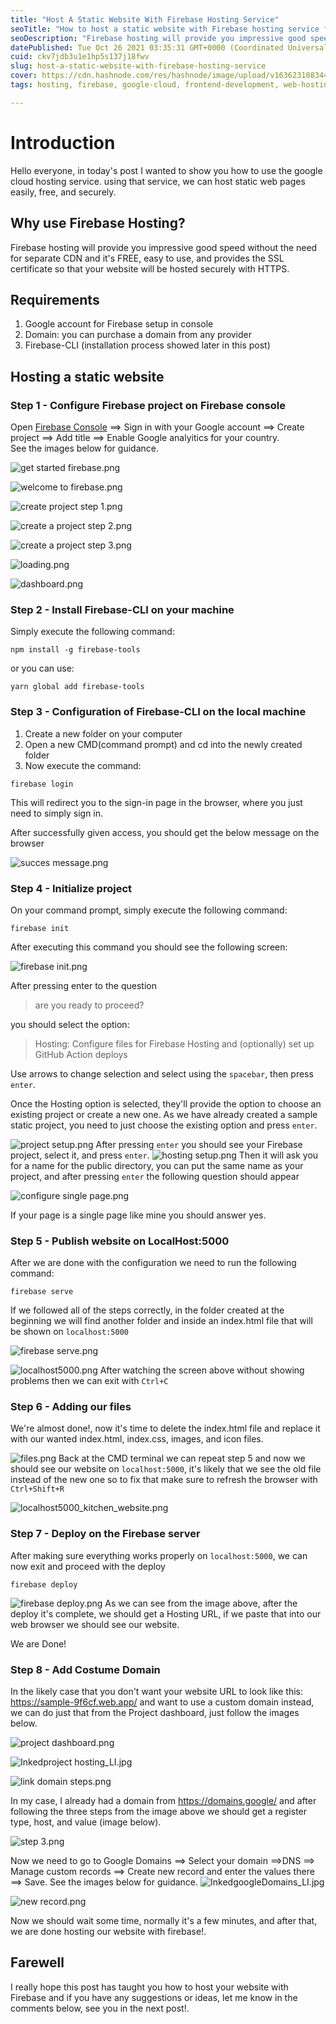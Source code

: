 ```yaml
---
title: "Host A Static Website With Firebase Hosting Service"
seoTitle: "How to host a static website with Firebase hosting service for free"
seoDescription: "Firebase hosting will provide you impressive good speed without the need for separate CDN and it's FREE, easy to use, and provides the SSL certificate."
datePublished: Tue Oct 26 2021 03:35:31 GMT+0000 (Coordinated Universal Time)
cuid: ckv7jdb3u1e1hp5s137j18fwv
slug: host-a-static-website-with-firebase-hosting-service
cover: https://cdn.hashnode.com/res/hashnode/image/upload/v1636231083443/zADzoIpd5.png
tags: hosting, firebase, google-cloud, frontend-development, web-hosting

---
```


#  Introduction
Hello everyone, in today's post I wanted to show you how to use the google cloud hosting service. using that service, we can host static web pages easily, free, and securely.

## Why use Firebase Hosting?
Firebase hosting will provide you impressive good speed without the need for separate CDN and it's FREE, easy to use, and provides the SSL certificate so that your website will be hosted securely with HTTPS.

## Requirements

1. Google account for Firebase setup in console
2. Domain: you can purchase a domain from any provider
3. Firebase-CLI (installation process showed later in this post)

## Hosting a static website

### Step 1 - Configure Firebase project on Firebase console
Open   [Firebase Console](https://firebase.google.com/)  ==> Sign in with your Google account ==> Create project ==> Add title ==> Enable Google analyitics for your country.                  
See the images below for guidance.

![get started firebase.png](https://cdn.hashnode.com/res/hashnode/image/upload/v1635016408274/KWjSKB_pk.png)

![welcome to firebase.png](https://cdn.hashnode.com/res/hashnode/image/upload/v1635017132736/op3HqZgWU.png)

![create project step 1.png](https://cdn.hashnode.com/res/hashnode/image/upload/v1635017866518/yz__QTeEN.png)

![create a project step 2.png](https://cdn.hashnode.com/res/hashnode/image/upload/v1635018585093/RNEvpNyVu.png)

![create a project step 3.png](https://cdn.hashnode.com/res/hashnode/image/upload/v1635018710703/bX34I1Pbn.png)

![loading.png](https://cdn.hashnode.com/res/hashnode/image/upload/v1635018896865/QOiJFs1E5.png)

![dashboard.png](https://cdn.hashnode.com/res/hashnode/image/upload/v1635019184826/d18qu3WPd.png)

### Step 2 - Install Firebase-CLI on your machine
Simply execute the following command:

```
npm install -g firebase-tools
```

or you can use:

```
yarn global add firebase-tools
```

### Step 3 - Configuration of Firebase-CLI on the local machine
1. Create a new folder on your computer
2. Open a new CMD(command prompt) and cd into the newly created folder
3. Now execute the command: 

```
firebase login
```

This will redirect you to the sign-in page in the browser, where you just need to simply sign in.

After successfully given access, you should get the below message on the browser

![succes message.png](https://cdn.hashnode.com/res/hashnode/image/upload/v1635020783689/Au_5P1Htj.png)

### Step 4 - Initialize project
On your command prompt, simply execute the following command:
```
firebase init
```
After executing this command you should see the following screen:

![firebase init.png](https://cdn.hashnode.com/res/hashnode/image/upload/v1635022452108/sSxE0jlwsb.png)

After pressing enter to the question 
> are you ready to proceed? 

you should select the option:

> Hosting: Configure files for Firebase Hosting and (optionally) set up GitHub Action deploys

Use arrows to change selection and select using the `spacebar`, then press `enter`.

Once the Hosting option is selected, they'll provide the option to choose an existing project or create a new one. As we have already created a sample static project, you need to just choose the existing option and press `enter`.

![project setup.png](https://cdn.hashnode.com/res/hashnode/image/upload/v1635023831534/-bcIzYGbN.png)
After pressing `enter` you should see your Firebase project, select it, and press `enter`.
![hosting setup.png](https://cdn.hashnode.com/res/hashnode/image/upload/v1635028167660/gzyrkTi1Y.png)
Then it will ask you for a name for the public directory, you can put the same name as your project, and after pressing `enter` the following question should appear

![configure single page.png](https://cdn.hashnode.com/res/hashnode/image/upload/v1635029082323/mVahrGvFd.png)

If your page is a single page like mine you should answer yes.

### Step 5 - Publish website on LocalHost:5000
After we are done with the configuration we need to run the following command: 
```
firebase serve
```
If we followed all of the steps correctly, in the folder created at the beginning we will find another folder and inside an index.html file that will be shown on `localhost:5000`

![firebase serve.png](https://cdn.hashnode.com/res/hashnode/image/upload/v1635031109256/jnzesPhI1.png)

![localhost5000.png](https://cdn.hashnode.com/res/hashnode/image/upload/v1635053217978/YvzkIUpER.png)
After watching the screen above without showing problems then we can exit with `Ctrl+C`

### Step 6 - Adding our files
We're almost done!, now it's time to delete the index.html file and replace it with our wanted index.html, index.css, images, and icon files.

![files.png](https://cdn.hashnode.com/res/hashnode/image/upload/v1635182349765/VgdQuvTX-.png)
Back at the CMD terminal we can repeat step 5 and now we should see our website on `localhost:5000`, it's likely that we see the old file instead of the new one so to fix that make sure to refresh the browser with `Ctrl+Shift+R`

![localhost5000_kitchen_website.png](https://cdn.hashnode.com/res/hashnode/image/upload/v1635182963270/hBcfiUscr4.png)

### Step 7 - Deploy on the Firebase server
After making sure everything works properly on `localhost:5000`, we can now exit and proceed with the deploy
```
firebase deploy
```

![firebase deploy.png](https://cdn.hashnode.com/res/hashnode/image/upload/v1635185267612/LnwY5HiAp.png)
As we can see from the image above, after the deploy it's complete, we should get a Hosting URL, if we paste that into our web browser we should see our website.

We are Done!

### Step 8 - Add Costume Domain
In the likely case that you don't want your website URL to look like this: https://sample-9f6cf.web.app/ and want to use a custom domain instead, we can do just that from the Project dashboard, just follow the images below.

![project dashboard.png](https://cdn.hashnode.com/res/hashnode/image/upload/v1635195071212/YA7N7yfJI.png)

![Inkedproject hosting_LI.jpg](https://cdn.hashnode.com/res/hashnode/image/upload/v1635195895621/KFMI_Okr3.jpeg)

![link domain steps.png](https://cdn.hashnode.com/res/hashnode/image/upload/v1635196714243/WCSpUrhWp.png)

In my case, I already had a domain from https://domains.google/ and after following the three steps from the image above we should get a register type, host, and value (image below).

![step 3.png](https://cdn.hashnode.com/res/hashnode/image/upload/v1635198678244/tm7WmuC7-.png)

Now we need to go to Google Domains ==> Select your domain ==>DNS ==> Manage custom records ==> Create new record and enter the values there ==> Save.
See the images below for guidance.
![InkedgoogleDomains_LI.jpg](https://cdn.hashnode.com/res/hashnode/image/upload/v1635217592586/E6biMoSxi.jpeg)

![new record.png](https://cdn.hashnode.com/res/hashnode/image/upload/v1635218133732/doVN8QcdN.png)

Now we should wait some time, normally it's a few minutes, and after that, we are done hosting our website with firebase!.

## Farewell
I really hope this post has taught you how to host your website with Firebase and if you have any suggestions or ideas, let me know in the comments below, see you in the next post!.